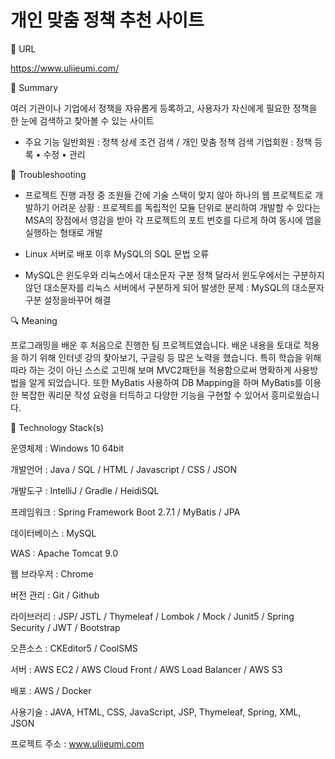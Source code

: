 # 개인 맞춤 정책 추천 사이트
🔗 URL

https://www.uliieumi.com/



📌 Summary

여러 기관이나 기업에서 정책을 자유롭게 등록하고, 사용자가 자신에게 필요한 정책을 한 눈에 검색하고 찾아볼 수 있는 사이트



- 주요 기능
일반회원 : 정책 상세 조건 검색 / 개인 맞춤 정책 검색
기업회원 : 정책 등록 • 수정 • 관리



🤔 Troubleshooting

- 프로젝트 진행 과정 중 조원들 간에 기술 스택이 맞지 않아 하나의 웹 프로젝트로 개발하기 어려운 상황
: 프로젝트를 독립적인 모듈 단위로 분리하여 개발할 수 있다는 MSA의 장점에서 영감을 받아 각 프로젝트의 포트 번호를 다르게 하여 동시에 앱을 실행하는 형태로 개발

- Linux 서버로 배포 이후 MySQL의 SQL 문법 오류
- MySQL은 윈도우와 리눅스에서 대소문자 구분 정책 달라서 윈도우에서는 구분하지 않던 대소문자를 리눅스 서버에서 구분하게 되어 발생한 문제
: MySQL의 대소문자 구분 설정을바꾸어 해결



🔍 Meaning

프로그래밍을 배운 후 처음으로 진행한 팀 프로젝트였습니다. 배운 내용을 토대로 적용을 하기 위해 인터넷 강의 찾아보기, 구글링 등 많은 노력을 했습니다. 
특히 학습을 위해 따라 하는 것이 아닌 스스로 고민해 보며 MVC2패턴을 적용함으로써 명확하게 사용방법을 알게 되었습니다. 또한 MyBatis 사용하여 DB Mapping을 하며 MyBatis를 이용한 복잡한 쿼리문 작성 요령을 터득하고 다양한 기능을 구현할 수 있어서 흥미로웠습니다.



🔨 Technology Stack(s)

운영체제	    : Windows 10 64bit

개발언어	    : Java / SQL / HTML / Javascript / CSS / JSON

개발도구	    : IntelliJ / Gradle / HeidiSQL

프레임워크	  : Spring Framework Boot 2.7.1 / MyBatis / JPA

데이터베이스	: MySQL

WAS	        : Apache Tomcat 9.0

웹 브라우저	: Chrome

버전 관리	  : Git / Github

라이브러리	  : JSP/ JSTL / Thymeleaf / Lombok / Mock / Junit5 / Spring Security / JWT / Bootstrap

오픈소스	    : CKEditor5 / CoolSMS

서버         : AWS EC2 / AWS Cloud Front / AWS Load Balancer / AWS S3

배포         : AWS / Docker

사용기술      : JAVA, HTML, CSS, JavaScript, JSP, Thymeleaf, Spring, XML, JSON

프로젝트 주소 : www.uliieumi.com
